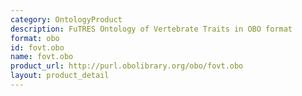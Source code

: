 ```yaml
---
category: OntologyProduct
description: FuTRES Ontology of Vertebrate Traits in OBO format
format: obo
id: fovt.obo
name: fovt.obo
product_url: http://purl.obolibrary.org/obo/fovt.obo
layout: product_detail
---
```

